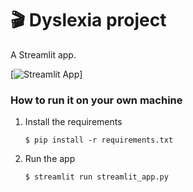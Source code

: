 # 🎬 Dyslexia project

A Streamlit app. 

[![Streamlit App](https://static.streamlit.io/badges/streamlit_badge_black_white.svg)]

### How to run it on your own machine

1. Install the requirements

   ```
   $ pip install -r requirements.txt
   ```

2. Run the app

   ```
   $ streamlit run streamlit_app.py
   ```
